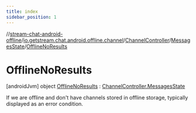 ```yaml
---
title: index
sidebar_position: 1
---
```

//[stream-chat-android-offline](../../../../../index.md)/[io.getstream.chat.android.offline.channel](../../../index.md)/[ChannelController](../../index.md)/[MessagesState](../index.md)/[OfflineNoResults](index.md)



# OfflineNoResults  
 [androidJvm] object [OfflineNoResults](index.md) : [ChannelController.MessagesState](../index.md)

If we are offline and don't have channels stored in offline storage, typically displayed as an error condition.

   

